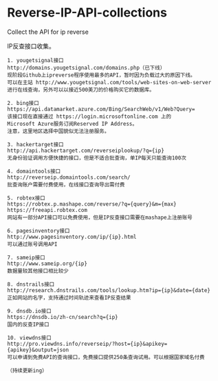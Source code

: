 # Reverse-IP-API-collections
Collect the API for ip reverse

IP反查接口收集。
    
    1. yougetsignal接口
    http://domains.yougetsignal.com/domains.php（已下线）
	现阶段Github上ipreverse程序使用最多的API，暂时因为负载过大的原因下线。
	可以在主站 http://www.yougetsignal.com/tools/web-sites-on-web-server
	进行在线查询，另外可以以接近500美刀的价格购买它的数据库。
	   
    2. bing接口
	https://api.datamarket.azure.com/Bing/SearchWeb/v1/Web?Query=
	该接口现在直接通过 https://login.microsoftonline.com 上的
	Microsoft Azure服务订阅Reserved IP Address。
	注意，这里地区选择中国貌似无法注册服务。
	
    3. hackertarget接口
    http://api.hackertarget.com/reverseiplookup/?q={ip}
	无身份验证调用方便快捷的接口，但是不适合批查询，单IP每天只能查询100次

	4. domaintools接口
	http://reverseip.domaintools.com/search/
	批查询账户需要付费使用，在线接口查询导出需付费

	5. robtex接口
	https://robtex.p.mashape.com/reverse/?q={query}&m={max}
	https://freeapi.robtex.com
	网站有一部分API接口可以免费使用，但是IP反查接口需要在mashape上注册账号

	6. pagesinventory接口
	http://www.pagesinventory.com/ip/{ip}.html
	可以通过账号调用API

	7. sameip接口
	http://www.sameip.org/{ip}
	数据量较其他接口相比较少

	8. dnstrails接口
	http://research.dnstrails.com/tools/lookup.htm?ip={ip}&date={date}
	正如网站的名字，支持通过时间轨迹来查看IP反查结果

	9. dnsdb.io接口
	https://dnsdb.io/zh-cn/search?q={ip}
	国内的反查IP接口

	10. viewdns接口
	http://pro.viewdns.info/reverseip/?host={ip}&apikey={apikey}&output=json
	可以申请到免费API的查询接口，免费接口提供250条查询试用。可以根据国家域名付费

	（持续更新ing）
	
	

